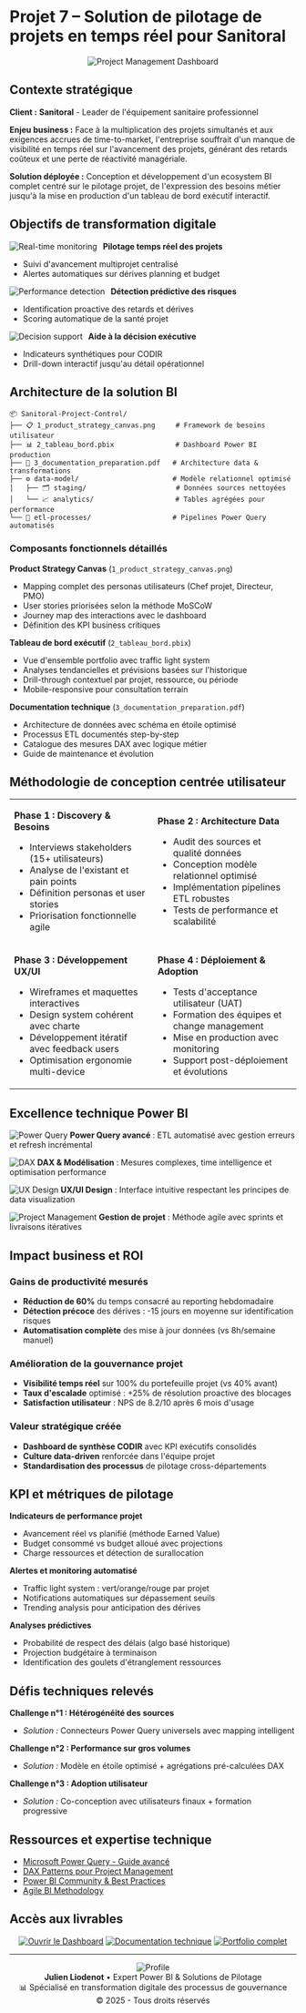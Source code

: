 # Projet 7 – Solution de pilotage de projets en temps réel pour Sanitoral

<div align="center">
  <img src="https://images.unsplash.com/photo-1460925895917-afdab827c52f?w=800&h=300&fit=crop" alt="Project Management Dashboard" />
</div>

## Contexte stratégique

**Client :** **Sanitoral** - Leader de l'équipement sanitaire professionnel

**Enjeu business :** Face à la multiplication des projets simultanés et aux exigences accrues de time-to-market, l'entreprise souffrait d'un manque de visibilité en temps réel sur l'avancement des projets, générant des retards coûteux et une perte de réactivité managériale.

**Solution déployée :** Conception et développement d'un ecosystem BI complet centré sur le pilotage projet, de l'expression des besoins métier jusqu'à la mise en production d'un tableau de bord exécutif interactif.

## Objectifs de transformation digitale

<img src="https://images.unsplash.com/photo-1504868584819-f8e8b4b6d7e3?w=50&h=50&fit=crop" alt="Real-time monitoring" align="left" style="margin-right: 10px;" />

**Pilotage temps réel des projets**
- Suivi d'avancement multiprojet centralisé
- Alertes automatiques sur dérives planning et budget

<img src="https://images.unsplash.com/photo-1553877522-43269d4ea984?w=50&h=50&fit=crop" alt="Performance detection" align="left" style="margin-right: 10px;" />

**Détection prédictive des risques**
- Identification proactive des retards et dérives
- Scoring automatique de la santé projet

<img src="https://images.unsplash.com/photo-1507003211169-0a1dd7228f2d?w=50&h=50&fit=crop" alt="Decision support" align="left" style="margin-right: 10px;" />

**Aide à la décision exécutive**
- Indicateurs synthétiques pour CODIR
- Drill-down interactif jusqu'au détail opérationnel

## Architecture de la solution BI

```
📦 Sanitoral-Project-Control/
├── 📋 1_product_strategy_canvas.png     # Framework de besoins utilisateur
├── 📊 2_tableau_bord.pbix               # Dashboard Power BI production
├── 📖 3_documentation_preparation.pdf   # Architecture data & transformations
├── ⚙️ data-model/                       # Modèle relationnel optimisé
│   ├── 🗂️ staging/                      # Données sources nettoyées
│   └── 📈 analytics/                    # Tables agrégées pour performance
└── 🔄 etl-processes/                    # Pipelines Power Query automatisés
```

### Composants fonctionnels détaillés

**Product Strategy Canvas** (`1_product_strategy_canvas.png`)
- Mapping complet des personas utilisateurs (Chef projet, Directeur, PMO)
- User stories priorisées selon la méthode MoSCoW
- Journey map des interactions avec le dashboard
- Définition des KPI business critiques

**Tableau de bord exécutif** (`2_tableau_bord.pbix`)
- Vue d'ensemble portfolio avec traffic light system
- Analyses tendancielles et prévisions basées sur l'historique
- Drill-through contextuel par projet, ressource, ou période
- Mobile-responsive pour consultation terrain

**Documentation technique** (`3_documentation_preparation.pdf`)
- Architecture de données avec schéma en étoile optimisé
- Processus ETL documentés step-by-step
- Catalogue des mesures DAX avec logique métier
- Guide de maintenance et évolution

## Méthodologie de conception centrée utilisateur

<table>
<tr>
<td width="50%">

**Phase 1 : Discovery & Besoins**
- Interviews stakeholders (15+ utilisateurs)
- Analyse de l'existant et pain points
- Définition personas et user stories
- Priorisation fonctionnelle agile

</td>
<td width="50%">

**Phase 2 : Architecture Data**
- Audit des sources et qualité données
- Conception modèle relationnel optimisé
- Implémentation pipelines ETL robustes
- Tests de performance et scalabilité

</td>
</tr>
<tr>
<td>

**Phase 3 : Développement UX/UI**
- Wireframes et maquettes interactives
- Design system cohérent avec charte
- Développement itératif avec feedback users
- Optimisation ergonomie multi-device

</td>
<td>

**Phase 4 : Déploiement & Adoption**
- Tests d'acceptance utilisateur (UAT)
- Formation des équipes et change management
- Mise en production avec monitoring
- Support post-déploiement et évolutions

</td>
</tr>
</table>

## Excellence technique Power BI

<img src="https://images.unsplash.com/photo-1551288049-bebda4e38f71?w=40&h=40&fit=crop" alt="Power Query" /> **Power Query avancé** : ETL automatisé avec gestion erreurs et refresh incrémental

<img src="https://images.unsplash.com/photo-1586953208448-b95a79798f07?w=40&h=40&fit=crop" alt="DAX" /> **DAX & Modélisation** : Mesures complexes, time intelligence et optimisation performance

<img src="https://images.unsplash.com/photo-1559526324-4b87b5e36e44?w=40&h=40&fit=crop" alt="UX Design" /> **UX/UI Design** : Interface intuitive respectant les principes de data visualization

<img src="https://images.unsplash.com/photo-1454165804606-c3d57bc86b40?w=40&h=40&fit=crop" alt="Project Management" /> **Gestion de projet** : Méthode agile avec sprints et livraisons itératives

## Impact business et ROI

### Gains de productivité mesurés
- **Réduction de 60%** du temps consacré au reporting hebdomadaire
- **Détection précoce** des dérives : -15 jours en moyenne sur identification risques
- **Automatisation complète** des mise à jour données (vs 8h/semaine manuel)

### Amélioration de la gouvernance projet
- **Visibilité temps réel** sur 100% du portefeuille projet (vs 40% avant)
- **Taux d'escalade** optimisé : +25% de résolution proactive des blocages
- **Satisfaction utilisateur** : NPS de 8.2/10 après 6 mois d'usage

### Valeur stratégique créée
- **Dashboard de synthèse CODIR** avec KPI exécutifs consolidés
- **Culture data-driven** renforcée dans l'équipe projet
- **Standardisation des processus** de pilotage cross-départements

## KPI et métriques de pilotage

**Indicateurs de performance projet**
- Avancement réel vs planifié (méthode Earned Value)
- Budget consommé vs budget alloué avec projections
- Charge ressources et détection de surallocation

**Alertes et monitoring automatisé**
- Traffic light system : vert/orange/rouge par projet
- Notifications automatiques sur dépassement seuils
- Trending analysis pour anticipation des dérives

**Analyses prédictives**
- Probabilité de respect des délais (algo basé historique)
- Projection budgétaire à terminaison
- Identification des goulets d'étranglement ressources

## Défis techniques relevés

**Challenge n°1 : Hétérogénéité des sources**
- *Solution :* Connecteurs Power Query universels avec mapping intelligent

**Challenge n°2 : Performance sur gros volumes**
- *Solution :* Modèle en étoile optimisé + agrégations pré-calculées DAX

**Challenge n°3 : Adoption utilisateur**
- *Solution :* Co-conception avec utilisateurs finaux + formation progressive

## Ressources et expertise technique

- [Microsoft Power Query - Guide avancé](https://learn.microsoft.com/power-query/)
- [DAX Patterns pour Project Management](https://daxpatterns.com/)
- [Power BI Community & Best Practices](https://community.powerbi.com/)
- [Agile BI Methodology](https://www.agilealliance.org/agile101/)

## Accès aux livrables

<div align="center">

[![Ouvrir le Dashboard](https://img.shields.io/badge/Power%20BI-Voir%20le%20tableau%20de%20bord-orange?style=for-the-badge&logo=powerbi)](lien-vers-dashboard)
[![Documentation technique](https://img.shields.io/badge/PDF-Guide%20technique%20complet-red?style=for-the-badge&logo=adobe)](lien-vers-doc)
[![Portfolio complet](https://img.shields.io/badge/Portfolio-Découvrir%20tous%20mes%20projets-blue?style=for-the-badge)](lien-vers-portfolio)

</div>

---

<div align="center">
  <img src="https://images.unsplash.com/photo-1560472354-b33ff0c44a43?w=30&h=30&fit=crop" alt="Profile" />
  <br/>
  <strong>Julien Liodenot</strong> • Expert Power BI & Solutions de Pilotage
  <br/>
  📊 Spécialisé en transformation digitale des processus de gouvernance
  <br/>
  © 2025 - Tous droits réservés
</div>
